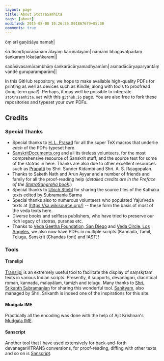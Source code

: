 ```yaml
---
layout: page
title: About StotraSamhita
tags: [about]
modified: 2015-08-08 10:26:55.801867679+05:30
comments: true
---
```


ōṃ śrī gaṇēśāya namaḥ|

śrutismṛtipurāṇānām ālayaṃ karuṇālayam|
namāmi bhagavatpādaṃ śaṅkaraṃ lōkaśaṅkaram||

sadāśivasamārambhāṃ śaṅkarācāryamadhyamām|
asmadācāryaparyantāṃ vandē guruparamparām||

In this GitHub repository, we hope to make available high-quality PDFs for printing as well as devices such as Kindle, along with tools to proofread (long-term goal!). Perhaps, it may well be possible to integrate `stotrasamhita.net` with this `github.io` page. You are also free to fork these repositories and typeset your own PDFs.

## Credits

### Special Thanks

* Special thanks to [H. L. Prasad](https://hlprasad.wordpress.com/) for all the super TeX macros that underlie _each_ of the PDFs typeset here.
* [SanskritDocuments.org](http://sanskritdocuments.org/) and all its tireless volunteers, for the most comprehensive resource of Sanskrit stuff, and the source text for some of the stotras in here. Thanks are also due to other excellent resources such as [Prapatti](http://prapatti.com/slokas/slokasbyname.html) by Shri. Sunder Kidambi and Shri. A. S. Rajagopalan.
* Thanks to Saketh Nath and Arun Ayyar and a number of friends and family for all the proof-reading help (_detailed credits are in the Preface of the [StotraSangraha book](https://github.com/stotrasamhita/stotra-sangrahah/raw/master/shloka-print.pdf)_.)
* Special thanks to [Ulrich Stiehl](http://sanskritweb.de/) for sharing the source files of the Kathaka texts edited by Subramania Sarma
* Special thanks also to numerous volunteers who populated YajurVeda texts at [https://sa.wikisource.org/] -- these form the basis of most of the veda texts here.
* Diverse books and selfless publishers, who have tried to preserve our rich legacy of stotras, puranas etc.
* Thanks to [Veda Geetha Foundation, San Diego](https://www.vedageethafoundation.org/) and [Veda Circle, Los Angeles](http://veda-circle.org/), we also now have PDFs in multiple scripts (Kannada, Tamil, Telugu, Sanskrit (Chandas font) and IAST)!


### Tools

#### Translipi

[Translipi](http://srican.blogspot.in/2007/02/introducing-trans-lipi.html) is an extremely useful tool to facilitate the display of saṃskṛtam texts in various Indian scripts. Presently, it supports, dēvanāgarī, diacritical roman, kannaḍa, malayāḷam, tamizh and telugu. Many thanks to [Shri. Srikanth Subramanian](http://srican.blogspot.in/) for sharing this wonderful tool. [Sahityam](http://sahityam.net), also managed by Shri. Srikanth is indeed one of the inspirations for this site. 

#### Mudgala IME

Practically all the encoding was done with the help of Ajit Krishnan's [Mudgala IME](http://www.aupasana.com/).

#### Sanscript

Another tool that I have used extensively for back-and-forth devanagari/ITRANS conversions, for proof-reading, diffing with other texts and so on is [Sanscript](http://www.learnsanskrit.org/tools/sanscript).
